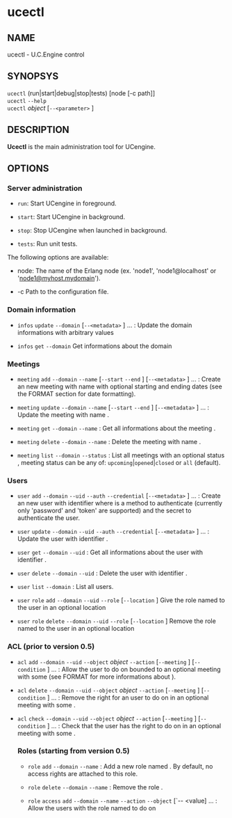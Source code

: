 # ucectl

## NAME
ucectl - U.C.Engine control

## SYNOPSYS

`ucectl` (run|start|debug|stop|tests) [node [-c path]] <br />
`ucectl` `--help` <br />
`ucectl` *object* <action> [`--<parameter>` <value>] <br />

## DESCRIPTION

**Ucectl** is the main administration tool for UCengine.

## OPTIONS

### Server administration

  * `run`:
    Start UCengine in foreground.

  * `start`:
    Start UCengine in background.

  * `stop`:
    Stop UCengine when launched in background.

  * `tests`:
    Run unit tests.

The following options are available:

  * node:
    The name of the Erlang node (ex. 'node1', 'node1@localhost' or 'node1@myhost.mydomain').

  * -c <path>
    Path to the configuration file.

### Domain information

  * `infos` `update` `--domain` <domain>  [`--<metadata>` <value>] ... :
    Update the domain <domain> informations with arbitrary values

  * `infos` `get` `--domain` <domain>
    Get informations about the domain <domain>

### Meetings

  * `meeting` `add` `--domain` <domain> `--name` <name> [`--start` <date> `--end` <date>] [`--<metadata>` <value>] ... :
    Create an new meeting with name <name> with optional starting and ending dates (see the FORMAT section for date formatting).

  * `meeting` `update` `--domain` <domain> `--name` <name> [`--start` <date> `--end` <date>] [`--<metadata>` <value>] ... :
    Update the meeting with name <name>.

  * `meeting` `get` `--domain` <domain> `--name` <name>:
    Get all informations about the meeting <name>.

  * `meeting` `delete` `--domain` <domain> `--name` <name>:
    Delete the meeting with name <name>.

  * `meeting` `list` `--domain` <domain> `--status` <status>:
    List all meetings with an optional status <status>, meeting status can be any of: `upcoming`|`opened`|`closed` or `all` (default).

### Users

  * `user` `add` `--domain` <domain> `--uid` <uid> `--auth` <auth> `--credential` <credential> [`--<metadata>` <value>] ... :
    Create an new user with identifier <uid> where <auth> is a method to authenticate (currently only 'password' and 'token' are supported) and <credential> the secret to authenticate the user.

  * `user` `update` `--domain` <domain> `--uid` <uid> `--auth` <auth> `--credential` <credential> [`--<metadata>` <value>] ... :
    Update the user with identifier <uid>.

  * `user` `get` `--domain` <domain> `--uid` <uid>:
    Get all informations about the user with identifier <uid>.

  * `user` `delete` `--domain` <domain> `--uid` <uid>:
    Delete the user with identifier <uid>.

  * `user` `list` `--domain` <domain>:
    List all users.

  * `user` `role` `add` `--domain` <domain> `--uid` <uid> `--role` <role> [`--location` <location>]
    Give the role named <role> to the user <uid> in an optional location <location>
    
  * `user` `role` `delete` `--domain` <domain> `--uid` <uid> `--role` <role> [`--location` <location>]
    Remove the role named <role> to the user <uid> in an optional location <location>

### ACL (prior to version 0.5)

  * `acl` `add` `--domain` <domain> `--uid` <uid> `--object` *object* `--action` <action> [`--meeting` <meeting>] [`--condition` <value>] ... :
    Allow the user <uid> to do <action> on <object> bounded to an optional meeting <meeting> with some <conditions> (see FORMAT for more informations about <conditions>).

  * `acl` `delete` `--domain` <domain> `--uid` <uid> `--object` *object* `--action` <action> [`--meeting` <meeting>] [`--condition` <value>] ... :
    Remove the right for an user <uid> to do <action> on <object> in an optional meeting <meeting> with some <conditions>.

  * `acl` `check` `--domain` <domain> `--uid` <uid> `--object` *object* `--action` <action> [`--meeting` <meeting>] [`--condition` <value>] ... :
    Check that the user <uid> has the right to do <action> on <object> in an optional meeting <meeting> with some <conditions>.

### Roles (starting from version 0.5)

  * `role` `add` `--domain` <domain> `--name` <name> :
  Add a new role named <name>. By default, no access rights are attached to this role.
  
  * `role` `delete` `--domain` <domain> `--name` <name> :
  Remove the role <name>.
  
  * `role` `access` `add` `--domain` <domain> `--name` <name> `--action` <action> `--object` <object> [`--<condition> <value] ... :
  Allow the users with the role named <name> to do <action> on <object> with some <conditions> (see FORMAT for more informations about <conditions>).
  
  * `role` `access` `delete` `--domain` <domain> `--name` <name> `--action` <action> `--object` <object> [`--<condition> <value] ... :
  Remove the right for the users with the role named <name> to do <action> on <object> with some <conditions>.
  
  * `role` `access` `check` `--domain` <domain> `--uid` <uid> `--location` <location> `--action` <action> `--object` <object> [`--<condition> <value] ... :
  Check that the user <uid> has the right to do <action> on <object> in an optional location <location> with some <conditions>.

## FORMAT

  - `<date>`:
    ISO8601 formatted date (ex. '2010-25-12 00:00:01').

  - `metadata`:
    meetings can hold an unlimited amount of metadata as a `key`=<value> store. Any arguments of the command line which are not part of the expected parameters are automatically added to the metadata of the object.

  - `conditions`:
    Just like `metadata` a list of conditions is created with all the command line arguments that are not used by the method itself. The list of conditions that can be used depend on the `object` and `action` used.

## NODE

  It is possible to specify the Erlang node name of U.C.Engine with
  the `--node` argument. This option can be useful when `ucectl` could
  not find the U.C.Engine node name automatically. For example, if the
  U.C.Engine node name is `ucengine@myserver.com`:
  
  * `demo` `start` `--node` ucengine@myserver.com

## EXAMPLES

List all meetings:
	ucectl meeting list --domain localhost

Only keep the closed|opened|upcoming meetings:
	ucectl meeting list --domain localhost --status closed
	ucectl meeting list --domain localhost --status opened
	ucectl meeting list --domain localhost --status upcoming

Create a new meeting 'Christmas dinner':
	ucectl meeting add --domain localhost --name 'Christmas dinner' --start '2010-24-12 20:30:00'
                --end '2010-25-12 03:00:00' --appetizer 'Chips'

Make it frenchier:
	ucectl meeting update --domain localhost --name 'Christmas dinner' --start '2010-24-12 20:30:00'
                --end '2010-25-12 07:00:00' --appetizer 'Snails'

And delete it:
ucectl meeting list --domain localhost	ucectl meeting delete --domain localhost --name 'Christmas dinner'

Create a new user 'Chuck' with a password set to 'Norris' with his nickname in the metadata:
	ucectl user add --domain localhost --uid 'Chuck' --auth 'password' --credential 'Norris'
		--nickname 'Colonel Braddock'

Update the user with a stronger password and a different nickname:
	ucectl user update --domain localhost --uid 'Chuck' --auth 'password' --credential '835dc9b5fa0ffa8'
		--nickname 'Cordell Walker'

Create a new role called 'ranger':
    ucectl role add --domain localhost --name ranger
    
Give this role to Chuck in Texas:
    ucectl user role add --domain localhost --uid chuck --role ranger --location 'texas'

Add the right to the 'ranger' users to protect the law:
    ucectl role access add --domain localhost --name ranger --action kick --object butt --badguy yes
    
Delete this right:
    ucectl role access delete --domain localhost --name ranger --action kick --object butt --badguy yes

Delete the role:
    ucectl role delete --domain localhost --name ranger

And delete the user 'Chuck':
	ucectl user delete --domain localhost --uid 'Chuck'
